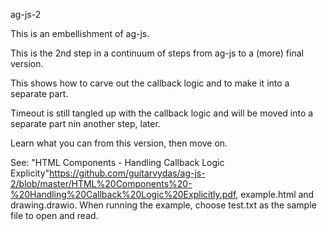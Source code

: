 ag-js-2

This is an embellishment of ag-js.

This is the 2nd step in a continuum of steps from ag-js to a (more) final version.

This shows how to carve out the callback logic and to make it into a separate part.

Timeout is still tangled up with the callback logic and will be moved into a separate part nin another step, later.

Learn what you can from this version, then move on.



See: "HTML Components - Handling Callback Logic Explicity"https://github.com/guitarvydas/ag-js-2/blob/master/HTML%20Components%20-%20Handling%20Callback%20Logic%20Explicitly.pdf, example.html and drawing.drawio.  When running the example, choose test.txt as the sample file to open and read.

